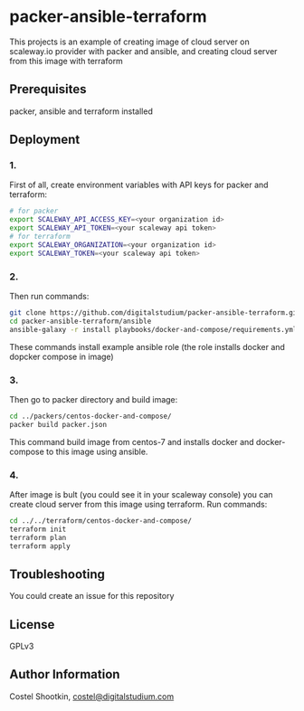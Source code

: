 # packer-ansible-terraform
This projects is an example of creating image of cloud server on scaleway.io provider with packer and ansible, and creating cloud server from this image with terraform 

Prerequisites
-------------

packer, ansible and terraform installed

Deployment
----------

### 1.
First of all, create environment variables with API keys for packer and terraform:
```bash
# for packer
export SCALEWAY_API_ACCESS_KEY=<your organization id>
export SCALEWAY_API_TOKEN=<your scaleway api token>
# for terraform
export SCALEWAY_ORGANIZATION=<your organization id>
export SCALEWAY_TOKEN=<your scaleway api token>
```
### 2.
Then run commands:
```bash
git clone https://github.com/digitalstudium/packer-ansible-terraform.git
cd packer-ansible-terraform/ansible
ansible-galaxy -r install playbooks/docker-and-compose/requirements.yml
```
These commands install example ansible role (the role installs docker and dopcker compose in image)

### 3.
Then go to packer directory and build image:
```bash
cd ../packers/centos-docker-and-compose/
packer build packer.json
```
This command build image from centos-7 and installs docker and docker-compose to this image using ansible.

### 4.
After image is bult (you could see it in your scaleway console) you can create cloud server from this image using terraform.
Run commands:
```bash
cd ../../terraform/centos-docker-and-compose/
terraform init
terraform plan
terraform apply
```

Troubleshooting
-------

You could create an issue for this repository


License
-------

GPLv3

Author Information
------------------

Costel Shootkin, costel@digitalstudium.com
